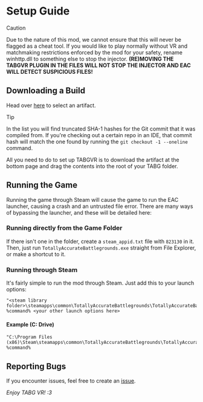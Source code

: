 # Setup Guide
 
> [!CAUTION]
> Due to the nature of this mod, we cannot ensure that this will never be flagged as a cheat tool. If you would like to play normally without VR and matchmaking restrictions enforced by the mod for your safety, rename winhttp.dll to something else to stop the injector. **(RE)MOVING THE TABGVR PLUGIN IN THE FILES WILL NOT STOP THE INJECTOR AND EAC WILL DETECT SUSPICIOUS FILES!**

## Downloading a Build
Head over [here](https://github.com/RedBigz/TABGVR/actions) to select an artifact.

> [!TIP]
> In the list you will find truncated SHA-1 hashes for the Git commit that it was compiled from. If you're checking out a certain repo in an IDE, that commit hash will match the one found by running the `git checkout -1 --oneline` command.

All you need to do to set up TABGVR is to download the artifact at the bottom page and drag the contents into the root of your TABG folder.

## Running the Game
Running the game through Steam will cause the game to run the EAC launcher, causing a crash and an untrusted file error. There are many ways of bypassing the launcher, and these will be detailed here:

### Running directly from the Game Folder
If there isn't one in the folder, create a `steam_appid.txt` file with `823130` in it.
Then, just run `TotallyAccurateBattlegrounds.exe` straight from File Explorer, or make a shortcut to it.

### Running through Steam
It's fairly simple to run the mod through Steam. Just add this to your launch options:
```
"<steam library folder>\steamapps\common\TotallyAccurateBattlegrounds\TotallyAccurateBattlegrounds.exe" %command% <your other launch options here>
```
#### Example (C: Drive)
```
"C:\Program Files (x86)\Steam\steamapps\common\TotallyAccurateBattlegrounds\TotallyAccurateBattlegrounds.exe" %command%
```

## Reporting Bugs
If you encounter issues, feel free to create an [issue](https://github.com/RedBigz/TABGVR/issues).

*Enjoy TABG VR! :3*